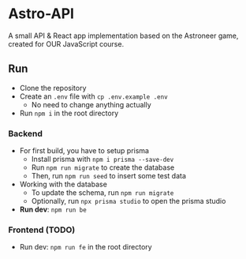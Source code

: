 # Astro-API
A small API &amp; React app implementation based on the Astroneer game, created for OUR JavaScript course.

## Run
- Clone the repository
- Create an `.env` file with `cp .env.example .env`
    - No need to change anything actually
- Run `npm i` in the root directory

### Backend
- For first build, you have to setup prisma
    - Install prisma with `npm i prisma --save-dev`
    - Run `npm run migrate` to create the database
    - Then, run `npm run seed` to insert some test data
- Working with the database
    - To update the schema, run `npm run migrate`
    - Optionally, run `npx prisma studio` to open the prisma studio
- **Run dev**: `npm run be`

### Frontend (TODO)
- Run dev: `npm run fe` in the root directory
